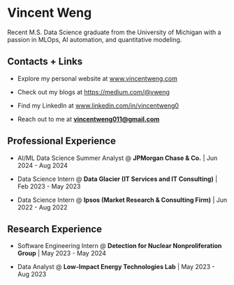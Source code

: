 # Vincent Weng
Recent M.S. Data Science graduate from the University of Michigan with a passion in MLOps, AI automation, and quantitative modeling.

## Contacts + Links

- Explore my personal website at www.vincentweng.com

- Check out my blogs at https://medium.com/@vweng

- Find my LinkedIn at www.linkedin.com/in/vincentweng0

- Reach out to me at **vincentweng011@gmail.com**

## Professional Experience

- AI/ML Data Science Summer Analyst @ **JPMorgan Chase & Co.** | Jun 2024 - Aug 2024
  
- Data Science Intern @ **Data Glacier (IT Services and IT Consulting)** | Feb 2023 - May 2023

- Data Science Intern @ **Ipsos (Market Research & Consulting Firm)** | Jun 2022 - Aug 2022

## Research Experience

- Software Engineering Intern @ **Detection for Nuclear Nonproliferation Group** | May 2023 - May 2024
  
- Data Analyst @ **Low-Impact Energy Technologies Lab** | May 2023 - Aug 2023
